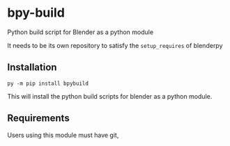 # bpy-build
Python build script for Blender as a python module

It needs to be its own repository to satisfy the ```setup_requires``` of blenderpy

## Installation
```py -m pip install bpybuild```

This will install the python build scripts for blender as a python module. 

## Requirements

Users using this module must have git, 